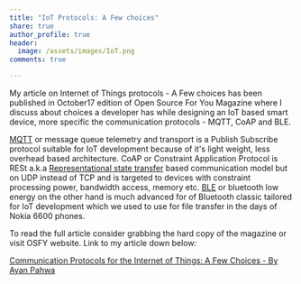 ```yaml
---
title: "IoT Protocols: A Few choices"
share: true
author_profile: true
header:
  image: /assets/images/IoT.png
comments: true  

---
```

My article on Internet of Things protocols - A Few choices has been published in October17 edition of Open Source For You Magazine where I discuss about choices a developer has while designing an IoT based smart device, more specific the communication protocols - MQTT, CoAP and BLE.

[MQTT](http://mqtt.org) or message queue telemetry and transport is a Publish Subscribe protocol suitable for IoT development because of it's light weight, less overhead based architecture. CoAP or Constraint Application Protocol is RESt a.k.a [Representational state transfer](https://en.wikipedia.org/wiki/Representational_state_transfer) based communication model but on UDP instead of TCP and is targeted to devices with constraint processing power, bandwidth access, memory etc. [BLE](https://en.wikipedia.org/wiki/Bluetooth_Low_Energy) or bluetooth low energy on the other hand is much advanced for of Bluetooth classic tailored for IoT development which we used to use for file transfer in the days of Nokia 6600 phones.

To read the full article consider grabbing the hard copy of the magazine or visit OSFY website. Link to my article down below:

[Communication Protocols for the Internet of Things: A Few Choices - By Ayan Pahwa](https://opensourceforu.com/2017/10/communication-protocols-internet-things-choices/)
